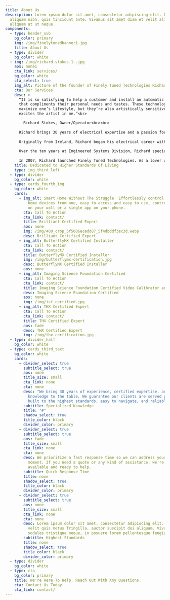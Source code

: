 ```yaml
---
title: About Us
description: Lorem ipsum dolor sit amet, consectetur adipiscing elit. Duis at
  aliquam nibh, quis tincidunt ante. Vivamus sit amet diam et velit aliquam
  aliquam at ut neque.
components:
  - type: header_sub
    bg_color: primary
    img: /img/finelytunedbanner1.jpg
    title: About Us
  - type: divider
    bg_color: white
  - img: /img/richard-stokes-1-.jpg
    aos: none1
    cta_link: services/
    bg_color: white
    cta_select: true
    img_alt: Picture of the founder of Finely Tuned Technologies Richard Stokes
    cta: Our Services
    desc: >
      “It is so satisfying to help a customer and install an automatic system
      that compliments their personal needs and tastes. These technologies
      maximize one’s lifestyle, but they’re also artistically sensitive. It
      excites the artist in me.”<br>

      - Richard Stokes, Owner/Operator<br><br> 
       
      Richard brings 30 years of electrical expertise and a passion for home automation to Finely Tuned Technologies. Desiring to support and promote technologies that enhance a person’s lifestyle, Richard is excited to see that technology has reached a point where it is not only user friendly, but reliable and affordable.<br><br>
        
      Originally from Ireland, Richard began his electrical career with a 5 year apprenticeship with the Electricity Generation and Supply Board in Dublin. When he moved to Vancouver, Canada at the age of 36, he put his extensive history in electronic repairs to work as the manager of the Engineered Systems Division of A&B Sound, BC and Alberta.<br><br> 
       
      Over the ten years at Engineered Systems Division, Richard specialized in custom audio video and home theatre systems design and installation in both the residential and custom yacht industries. He also became both an instructor and certified calibrator with the Imaging Science Foundation and a certified design and installation technician for LucasfilmTHX. <br><br>
       
      In 2007, Richard launched Finely Tuned Technologies. As a lover of the arts and music, one of his goals was to “recreate the artist’s intent” with his calibration service for film and video, trying to reproduce the art in its best original quality. Richard is proud to offer top-quality services that now extend from residential to commercial, and also cover large scale products.<br><br> 
    title: Dedicated to Higher Standards Of Living
    type: img_third_left
  - type: divider
    bg_color: white
  - type: cards_fourth_img
    bg_color: white
    cards:
      - img_alt: Smart Home Without The Struggle  Effortlessly control all of your smart
          home devices from one, easy to access and easy to use, control panel
          on your wall or a single app on your phone.
        cta: Call To Action
        cta_link: contact/
        title: Brilliant Certified Expert
        aos: none
        img: /img/400_crop_5f5006ecedd87_5f4dbddf3ec3d.webp
        desc: Brilliant Certified Expert
      - img_alt: ButterflyMX Certified Installer
        cta: Call To Action
        cta_link: contact/
        title: ButterflyMX Certified Installer
        img: /img/butterflymx-certification.jpg
        desc: ButterflyMX Certified Installer
        aos: none
      - img_alt: Imaging Science Foundation Certified
        cta: Call To Action
        cta_link: contact/
        title: Imaging Science Foundation Certified Video Calibrator and Trainer
        desc: Imaging Science Foundation Certified
        aos: none
        img: /img/isf_certified.jpg
      - img_alt: THX Certified Expert
        cta: Call To Action
        cta_link: contact/
        title: THX Certified Expert
        aos: fade
        desc: THX Certified Expert
        img: /img/thx-certification.jpg
  - type: divider_half
    bg_color: white
  - type: cards_third_text
    bg_color: white
    cards:
      - divider_select: true
        subtitle_select: true
        aos: none
        title_size: small
        cta_link: none
        cta: none
        desc: "We bring 30 years of experience, certified expertise, and cutting edge
          knowledge to the table. We guarantee our clients are served products
          built to the highest standards, easy to navigate, and reliable. "
        subtitle: Specialized Knowledge
        title: "#"
        shadow_select: true
        title_color: black
        divider_color: primary
      - divider_select: true
        subtitle_select: true
        aos: fade
        title_size: small
        cta_link: none
        cta: none
        desc: We prioritize a fast response time so we can address your needs in the
          moment. If you need a quote or any kind of assistance, we're always
          available and ready to help.
        subtitle: Quick Response Time
        title: none
        shadow_select: true
        title_color: black
        divider_color: primary
      - divider_select: true
        subtitle_select: true
        aos: none
        title_size: small
        cta_link: none
        cta: none
        desc: Lorem ipsum dolor sit amet, consectetur adipiscing elit. Curabitur tempus
          velit quis metus fringilla, auctor suscipit dui aliquam. Vivamus
          sodales tristique neque, in posuere lorem pellentesque feugiat.
        subtitle: Highest Standards
        title: none
        shadow_select: true
        title_color: black
        divider_color: primary
  - type: divider
    bg_color: white
  - type: cta
    bg_color: primary
    title: We're Here To Help. Reach Out With Any Questions.
    cta: Contact Us Today
    cta_link: contact/
---
```

